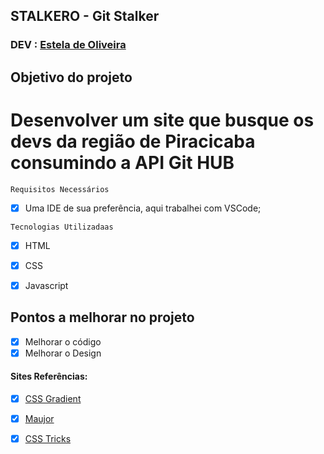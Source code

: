 ## STALKERO - Git Stalker

### DEV : [Estela de Oliveira](https://github.com/ste2021)

## Objetivo do projeto

# Desenvolver um site que busque os devs da região de Piracicaba consumindo a API Git HUB

```Requisitos Necessários```

- [x] Uma IDE de sua preferência, aqui trabalhei com VSCode;


```Tecnologias Utilizadaas```

- [x] HTML
- [x] CSS
- [x] Javascript 


## Pontos a melhorar no projeto

- [x] Melhorar o código
- [x] Melhorar o Design

#### Sites Referências:

- [x] [CSS Gradient](https://cssgradient.io/)
- [x] [Maujor](https://www.maujor.com/)
- [x] [CSS Tricks](https://css-tricks.com/almanac/)




